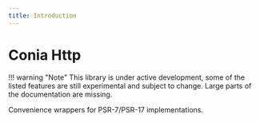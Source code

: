 ```yaml
---
title: Introduction
---
```

Conia Http
==============

!!! warning "Note"
    This library is under active development, some of the listed features are still experimental and subject to change. Large parts of the documentation are missing. 

Convenience wrappers for PSR-7/PSR-17 implementations.
